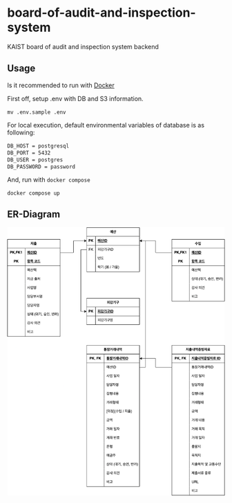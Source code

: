 # board-of-audit-and-inspection-system

KAIST board of audit and inspection system backend

## Usage

Is it recommended to run with [Docker](https://www.docker.com/)

First off, setup .env with DB and S3 information.

```
mv .env.sample .env
```

For local execution, default environmental variables of database is as following:

```
DB_HOST = postgresql
DB_PORT = 5432
DB_USER = postgres
DB_PASSWORD = password
```

And, run with `docker compose`

```
docker compose up
```

## ER-Diagram

![감사원 drawio](images/감사원.drawio.png)
